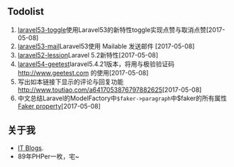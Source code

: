 
## Todolist
1. [laravel53-toggle](https://github.com/cqkd6381/laravel53-toggle)使用Laravel53的新特性toggle实现点赞与取消点赞[2017-05-08]
2. [laravel53-mail](https://github.com/cqkd6381/laravel53-mail)Laravel53使用 Mailable 发送邮件 [2017-05-08]
3. [laravel52-lession](https://github.com/cqkd6381/laravel52-lession)Laravel 5.2新特性[2017-05-08]
4. [laravel54-geetest](https://github.com/cqkd6381/laravel54-geetest)laravel5.4.21版本，将用与极验验证码 http://www.geetest.com 的使用[2017-05-08]
5. 写出如本链接下显示的评论与回复功能<http://www.toutiao.com/a6417053876797882625>[2017-05-08]
6. 中文总结Laravel的ModelFactory中`$faker->paragraph`中$faker的所有属性[Faker property](https://github.com/fzaninotto/Faker/blob/master/src/Faker/Generator.php)[2017-05-08]
## 关于我
- [IT Blogs](http://www.cqkd6381.com).
- 89年PHPer一枚，宅~






